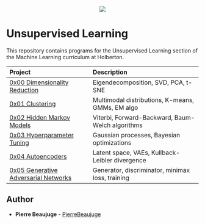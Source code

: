 <p align="center">
  <img src="http://www.holbertonschool.com/holberton-logo.png">
</p>

# Unsupervised Learning

This repository contains programs for the Unsupervised Learning section of the Machine Learning curriculum at Holberton.

| Project                                                                        | Description                                          |
| :----------------------------------------------------------------------------- | :--------------------------------------------------- |
| [0x00 Dimensionality Reduction](./0x00-dimensionality_reduction)               | Eigendecomposition, SVD, PCA, t-SNE                  |
| [0x01 Clustering](./0x01-clustering)                                           | Multimodal distributions, K-means, GMMs, EM algo     |
| [0x02 Hidden Markov Models](./0x02-hmm)                                        | Viterbi, Forward-Backward, Baum-Welch algorithms     |
| [0x03 Hyperparameter Tuning](./0x03-hyperparameter_tuning)                     | Gaussian processes, Bayesian optimizations           |
| [0x04 Autoencoders](./0x04-autoencoders)                                       | Latent space, VAEs, Kullback-Leibler divergence      |
| [0x05 Generative Adversarial Networks](./0x05-GANs)                            | Generator, discriminator, minimax loss, training     |

## Author

- **Pierre Beaujuge** - [PierreBeaujuge](https://github.com/PierreBeaujuge)